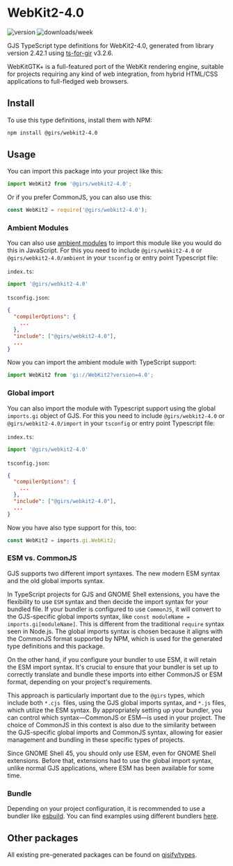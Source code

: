 
# WebKit2-4.0

![version](https://img.shields.io/npm/v/@girs/webkit2-4.0)
![downloads/week](https://img.shields.io/npm/dw/@girs/webkit2-4.0)


GJS TypeScript type definitions for WebKit2-4.0, generated from library version 2.42.1 using [ts-for-gir](https://github.com/gjsify/ts-for-gir) v3.2.6.

WebKitGTK+ is a full-featured port of the WebKit rendering engine, suitable for projects requiring any kind of web integration, from hybrid HTML/CSS applications to full-fledged web browsers.

## Install

To use this type definitions, install them with NPM:
```bash
npm install @girs/webkit2-4.0
```

## Usage

You can import this package into your project like this:
```ts
import WebKit2 from '@girs/webkit2-4.0';
```

Or if you prefer CommonJS, you can also use this:
```ts
const WebKit2 = require('@girs/webkit2-4.0');
```

### Ambient Modules

You can also use [ambient modules](https://github.com/gjsify/ts-for-gir/tree/main/packages/cli#ambient-modules) to import this module like you would do this in JavaScript.
For this you need to include `@girs/webkit2-4.0` or `@girs/webkit2-4.0/ambient` in your `tsconfig` or entry point Typescript file:

`index.ts`:
```ts
import '@girs/webkit2-4.0'
```

`tsconfig.json`:
```json
{
  "compilerOptions": {
    ...
  },
  "include": ["@girs/webkit2-4.0"],
  ...
}
```

Now you can import the ambient module with TypeScript support: 

```ts
import WebKit2 from 'gi://WebKit2?version=4.0';
```

### Global import

You can also import the module with Typescript support using the global `imports.gi` object of GJS.
For this you need to include `@girs/webkit2-4.0` or `@girs/webkit2-4.0/import` in your `tsconfig` or entry point Typescript file:

`index.ts`:
```ts
import '@girs/webkit2-4.0'
```

`tsconfig.json`:
```json
{
  "compilerOptions": {
    ...
  },
  "include": ["@girs/webkit2-4.0"],
  ...
}
```

Now you have also type support for this, too:

```ts
const WebKit2 = imports.gi.WebKit2;
```


### ESM vs. CommonJS

GJS supports two different import syntaxes. The new modern ESM syntax and the old global imports syntax.

In TypeScript projects for GJS and GNOME Shell extensions, you have the flexibility to use `ESM` syntax and then decide the import syntax for your bundled file. If your bundler is configured to use `CommonJS`, it will convert to the GJS-specific global imports syntax, like `const moduleName = imports.gi[moduleName]`. This is different from the traditional `require` syntax seen in Node.js. The global imports syntax is chosen because it aligns with the CommonJS format supported by NPM, which is used for the generated type definitions and this package.

On the other hand, if you configure your bundler to use ESM, it will retain the ESM import syntax. It's crucial to ensure that your bundler is set up to correctly translate and bundle these imports into either CommonJS or ESM format, depending on your project's requirements.

This approach is particularly important due to the `@girs` types, which include both `*.cjs `files, using the GJS global imports syntax, and `*.js` files, which utilize the ESM syntax. By appropriately setting up your bundler, you can control which syntax—CommonJS or ESM—is used in your project. The choice of CommonJS in this context is also due to the similarity between the GJS-specific global imports and CommonJS syntax, allowing for easier management and bundling in these specific types of projects.

Since GNOME Shell 45, you should only use ESM, even for GNOME Shell extensions. Before that, extensions had to use the global import syntax, unlike normal GJS applications, where ESM has been available for some time.

### Bundle

Depending on your project configuration, it is recommended to use a bundler like [esbuild](https://esbuild.github.io/). You can find examples using different bundlers [here](https://github.com/gjsify/ts-for-gir/tree/main/examples).

## Other packages

All existing pre-generated packages can be found on [gjsify/types](https://github.com/gjsify/types).

